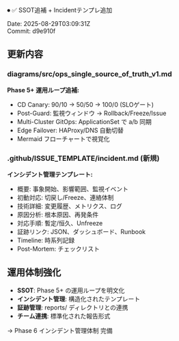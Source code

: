 ⏺ ✅ SSOT追補 + Incidentテンプレ追加

Date: 2025-08-29T03:09:31Z  
Commit: d9e910f

## 更新内容

### diagrams/src/ops_single_source_of_truth_v1.md
**Phase 5+ 運用ループ追補:**
- CD Canary: 90/10 → 50/50 → 100/0 (SLOゲート)
- Post-Guard: 監視ウィンドウ → Rollback/Freeze/Issue
- Multi-Cluster GitOps: ApplicationSet で a/b 同期
- Edge Failover: HAProxy/DNS 自動切替
- Mermaid フローチャートで視覚化

### .github/ISSUE_TEMPLATE/incident.md (新規)
**インシデント管理テンプレート:**
- 概要: 事象開始、影響範囲、監視イベント
- 初動対応: 切戻し/Freeze、連絡体制
- 技術詳細: 変更履歴、メトリクス、ログ
- 原因分析: 根本原因、再発条件
- 対応手順: 暫定/恒久、Unfreeze
- 証跡リンク: JSON、ダッシュボード、Runbook
- Timeline: 時系列記録
- Post-Mortem: チェックリスト

## 運用体制強化
- **SSOT**: Phase 5+ の運用ループを明文化
- **インシデント管理**: 構造化されたテンプレート
- **証跡管理**: reports/ ディレクトリとの連携
- **チーム連携**: 標準化された報告形式

→ Phase 6 インシデント管理体制 完備
